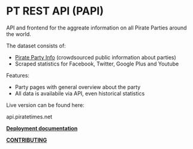 PT REST API (PAPI)
==================

API and frontend for the aggreate information on all Pirate Parties around the world. 

The dataset consists of:
 - [Pirate Party Info](https://github.com/Pirate-Parties-International/PPI-party-info) (crowdsourced public information about parties)
 - Scraped statistics for Facebook, Twitter, Google Plus and Youtube

Features:
 - Party pages with general overview about the party
 - All data is availabile via API, even historical statistics


Live version can be found here:

api.piratetimes.net

**[Deployment documentation](doc/deployment.md)**

**[CONTRIBUTING](doc/contributing.md)**